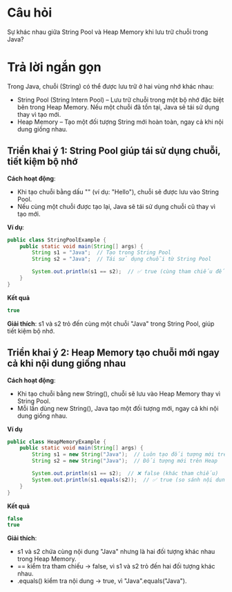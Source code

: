 # Câu hỏi
Sự khác nhau giữa String Pool và Heap Memory khi lưu trữ chuỗi trong Java?

# Trả lời ngắn gọn  
Trong Java, chuỗi (String) có thể được lưu trữ ở hai vùng nhớ khác nhau:
*	String Pool (String Intern Pool) – Lưu trữ chuỗi trong một bộ nhớ đặc biệt bên trong Heap Memory. Nếu một chuỗi đã tồn tại, Java sẽ tái sử dụng thay vì tạo mới.
*	Heap Memory – Tạo một đối tượng String mới hoàn toàn, ngay cả khi nội dung giống nhau.


## Triển khai ý 1: String Pool giúp tái sử dụng chuỗi, tiết kiệm bộ nhớ
**Cách hoạt động**:
*	Khi tạo chuỗi bằng dấu "" (ví dụ: "Hello"), chuỗi sẽ được lưu vào String Pool.
*	Nếu cùng một chuỗi được tạo lại, Java sẽ tái sử dụng chuỗi cũ thay vì tạo mới.

**Ví dụ**:
```java
public class StringPoolExample {
    public static void main(String[] args) {
        String s1 = "Java";  // Tạo trong String Pool
        String s2 = "Java";  // Tái sử dụng chuỗi từ String Pool

        System.out.println(s1 == s2);  // ✅ true (cùng tham chiếu đến String Pool)
    }
}

```
**Kết quả**
```java
true
```
**Giải thích**:	s1 và s2 trỏ đến cùng một chuỗi "Java" trong String Pool, giúp tiết kiệm bộ nhớ.


## Triển khai ý 2: Heap Memory tạo chuỗi mới ngay cả khi nội dung giống nhau
**Cách hoạt động**:
*	Khi tạo chuỗi bằng new String(), chuỗi sẽ lưu vào Heap Memory thay vì String Pool.
*	Mỗi lần dùng new String(), Java tạo một đối tượng mới, ngay cả khi nội dung giống nhau.

**Ví dụ**
```java
public class HeapMemoryExample {
    public static void main(String[] args) {
        String s1 = new String("Java");  // Luôn tạo đối tượng mới trên Heap
        String s2 = new String("Java");  // Đối tượng mới trên Heap

        System.out.println(s1 == s2);  // ❌ false (khác tham chiếu)
        System.out.println(s1.equals(s2));  // ✅ true (so sánh nội dung)
    }
}

```

**Kết quả**
```java
false
true

```

**Giải thích**:
*	s1 và s2 chứa cùng nội dung "Java" nhưng là hai đối tượng khác nhau trong Heap Memory.
*	== kiểm tra tham chiếu → false, vì s1 và s2 trỏ đến hai đối tượng khác nhau.
*	.equals() kiểm tra nội dung → true, vì "Java".equals("Java").







